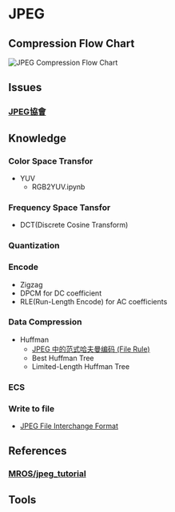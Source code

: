# JPEG
## Compression Flow Chart
![JPEG Compression Flow Chart](https://github.com/BRlin-o/JPEG/img/JPEG壓縮流程.png)
## Issues
### [JPEG協會](https://jpeg.org/items/20150709_press.html)

## Knowledge
### Color Space Transfor
- YUV
    - RGB2YUV.ipynb

### Frequency Space Tansfor
- DCT(Discrete Cosine Transform)

### Quantization

### Encode
- Zigzag
- DPCM for DC coefficient
- RLE(Run-Length Encode) for AC coefficients

### Data Compression
- Huffman
    - [JPEG 中的范式哈夫曼编码 (File Rule)](https://zhuanlan.zhihu.com/p/72044095)
    - Best Huffman Tree
    - Limited-Length Huffman Tree

### ECS
### Write to file
- [JPEG File Interchange Format](https://en.wikipedia.org/wiki/JPEG_File_Interchange_Format)

## References
### [MROS/jpeg_tutorial](https://github.com/MROS/jpeg_tutorial)

## Tools